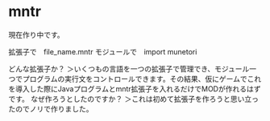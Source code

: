 # mntr
現在作り中です。

拡張子で　file_name.mntr
モジュールで　import munetori

どんな拡張子か？
＞いくつもの言語を一つの拡張子で管理でき、モジュール一つでプログラムの実行文をコントロールできます。その結果、仮にゲームでこれを導入した際にJavaプログラムとmntr拡張子を入れるだけでMODが作れるはずです。
なぜ作ろうとしたのですか？
＞これは初めて拡張子を作ろうと思い立ったのでノリで作りました。
